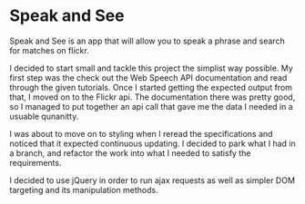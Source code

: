 # Speak and See
Speak and See is an app that will allow you to speak a phrase and search for matches on flickr.

I decided to start small and tackle this project the simplist way possible. My first step was the check out the Web Speech API documentation and read through the given tutorials. Once I started getting the expected output from that, I moved on to the Flickr api. The documentation there was pretty good, so I managed to put together an api call that gave me the data I needed in a usuable qunanitty. 

I was about to move on to styling when I reread the specifications and noticed that it expected continuous updating. I decided to park what I had in a branch, and refactor the work into what I needed to satisfy the requirements.

I decided to use jQuery in order to run ajax requests as well as simpler DOM targeting and its manipulation methods.
